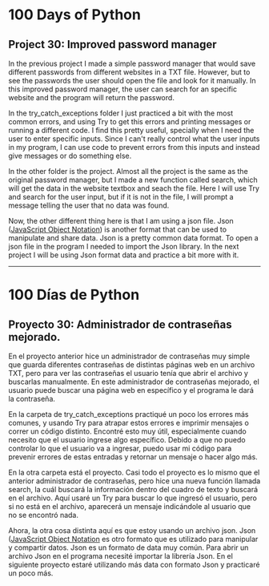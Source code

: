 # 100 Days of Python
## Project 30: Improved password manager

In the previous project I made a simple password manager that would save different passwords from different websites in a TXT file. However, but to see the passwords the user should open the file and look for it manually. In this improved password manager, the user can search for an specific website and the program will return the password.

In the try_catch_exceptions folder I just practiced a bit with the most common errors, and using Try to get this errors and printing messages or running a different code. I find this pretty useful, specially when I need the user to enter specific inputs. Since I can't really control what the user inputs in my program, I can use code to prevent errors from this inputs and instead give messages or do something else.

In the other folder is the project. Almost all the project is the same as the original password manager, but I made a new function called search, which will get the data in the website textbox and seach the file. Here I will use Try and search for the user input, but if it is not in the file, I will prompt a message telling the user that no data was found.

Now, the other different thing here is that I am using a json file. Json ([JavaScript Object Notation](https://en.wikipedia.org/wiki/JSON)) is another format that can be used to manipulate and share data. Json is a pretty common data format. To open a json file in the program I needed to import the Json library. In the next project I will be using Json format data and practice a bit more with it.

---------------------------------------------------------------------------------------------------------------------------------------------------------------------------------

# 100 Días de Python
## Proyecto 30: Administrador de contraseñas mejorado.

En el proyecto anterior hice un administrador de contraseñas muy simple que guarda diferentes contraseñas de distintas páginas web en un archivo TXT, pero para ver las contraseñas el usuario tenía que abrir el archivo y buscarlas manualmente. En este administrador de contraseñas mejorado, el usuario puede buscar una página web en específico y el programa le dará la contraseña.

En la carpeta de try_catch_exceptions practiqué un poco los errores más comunes, y usando Try para atrapar estos errores e imprimir mensajes o correr un código distinto. Encontré esto muy útil, especialmente cuando necesito que el usuario ingrese algo específico. Debido a que no puedo controlar lo que el usuario va a ingresar, puedo usar mi código para prevenir errores de estas entradas y retornar un mensaje o hacer algo más.

En la otra carpeta está el proyecto. Casi todo el proyecto es lo mismo que el anterior administrador de contraseñas, pero hice una nueva función llamada search, la cuál buscará la información dentro del cuadro de texto y buscará en el archivo. Aquí usaré un Try para buscar lo que ingresó el usuario, pero si no está en el archivo, aparecerá un mensaje indicándole al usuario que no se encontró nada.

Ahora, la otra cosa distinta aquí es que estoy usando un archivo json. Json ([JavaScript Object Notation](https://es.wikipedia.org/wiki/JSON) es otro formato que es utilizado para manipular y compartir datos. Json es un formato de data muy común. Para abrir un archivo Json en el programa necesité importar la librería Json. En el siguiente proyecto estaré utilizando más data con formato Json y practicaré un poco más.
